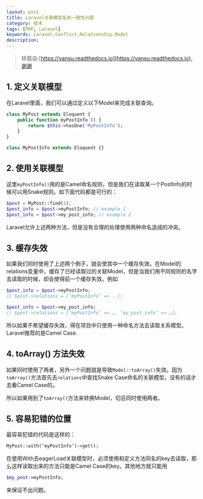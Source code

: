 ```yaml
---
layout: post
title: Laravel关联模型名称一致性问题
category: 技术
tags: [PHP, Laravel]
keywords: Laravel,Conflict,Relationship,Model
description: 
---
```

> 转载自:[https://yansu.readthedocs.io](https://yansu.readthedocs.io),谢谢

## 1. 定义关联模型

在Laravel里面，我们可以通过定义以下Model来完成关联查询。

```php
class MyPost extends Eloquent {
    public function myPostInfo () {
        return $this->hasOne('MyPostInfo');
    }
}

class MyPostInfo extends Eloquent {}
```

## 2. 使用关联模型

这里`myPostInfo()`用的是Camel命名规则，但是我们在读取某一个PostInfo的时候可以用Snake规则。如下面代码都是可行的：

```php
$post = MyPost::find(1);
$post_info = $post->myPostInfo; // example 1
$post_info = $post->my_post_info; // example 2
```

Laravel允许上述两种方法，但是没有合理的处理使用两种命名造成的冲突。

## 3. 缓存失效

如果我们同时使用了上述两个例子，就会使其中一个缓存失效。在Model的relations变量中，缓存了已经读取过的关联Model，但是当我们用不同规则的名字去读取的时候，却会使得前一个缓存失效。例如

```php
$post_info = $post->myPostInfo; 
// $post->relations = [‘myPostInfo’ => ..];

$post_info = $post->my_post_info;
// $post->relations = [‘myPostInfo’ => …, ‘my_post_info’ => …];
```

所以如果不希望缓存失效，得在项目中只使用一种命名方法去读取关系模型。Laravel推荐的是Camel Case.

## 4. toArray() 方法失效

如果同时使用了两者，另外一个问题就是导致`Model::toArray()`失效。因为`toArray()`方法首先去`relations`中查找Snake Case命名的关联模型，没有的话才去看Camel Case的。

所以如果用到了`toArray()`方法来转换Model，切忌同时使用两者。

## 5. 容易犯错的位置

最容易犯错的代码是这样的：

```php
MyPost::with(‘myPostInfo’)->get();
```

在使用With去eagerLoad关联模型时，必须使用和定义方法同名的key去读取，那么这样读取出来的方法只能是Camel Case的key。其他地方就只能用

```php
$my_post->myPostInfo;
```

来保证不出问题。